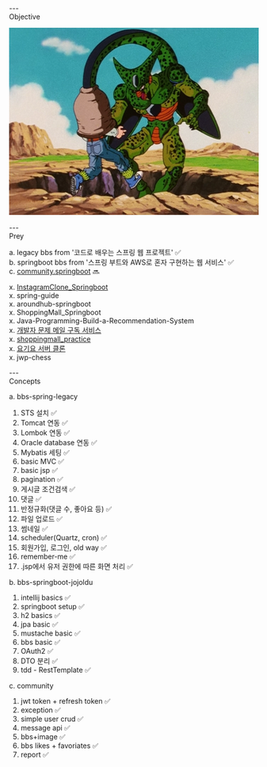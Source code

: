 ---\
Objective


![Cell from dragon ball Z](./cell.png)



---\
Prey


a. legacy bbs from '코드로 배우는 스프링 웹 프로젝트' :white_check_mark:\
b. springboot bbs from '스프링 부트와 AWS로 혼자 구현하는 웹 서비스' :white_check_mark:\
c. [community.springboot](https://github.com/sosow0212/community) :soon:

x. [InstagramClone_Springboot](https://github.com/codingspecialist/Springboot-Instagram-V3) \
x. spring-guide\
x. aroundhub-springboot\
x. ShoppingMall_Springboot\
x. Java-Programming-Build-a-Recommendation-System\
x. [개발자 문제 메일 구독 서비스](https://github.dev/MangKyu/InterviewSubscription/tree/master/src/main/java/com/mangkyu/employment/interview/erros) \
x. [shoppingmall_practice](https://github.com/Doohwancho/Shoppingmall-Practice.spring) \
x. [요기요 서버 클론](https://github.dev/mock-rc1/Yogiyo_test_Server_Swan) \
x. jwp-chess



---\
Concepts


a. bbs-spring-legacy
1. STS 설치 :white_check_mark:
2. Tomcat 연동 :white_check_mark:
3. Lombok 연동 :white_check_mark:
4. Oracle database 연동 :white_check_mark:
5. Mybatis 세팅 :white_check_mark:
6. basic MVC :white_check_mark:
7. basic jsp :white_check_mark:
8. pagination :white_check_mark:
9. 게시글 조건검색 :white_check_mark:
10. 댓글 :white_check_mark:
11. 반정규화(댓글 수, 좋아요 등) :white_check_mark:
12. 파일 업로드 :white_check_mark:
13. 썸네일 :white_check_mark:
14. scheduler(Quartz, cron) :white_check_mark:
15. 회원가입, 로그인, old way :white_check_mark:
16. remember-me :white_check_mark:
17. .jsp에서 유저 권한에 따른 화면 처리 :white_check_mark:


b. bbs-springboot-jojoldu
1. intellij basics :white_check_mark:
2. springboot setup :white_check_mark:
3. h2 basics :white_check_mark:
4. jpa basic :white_check_mark: 
5. mustache basic :white_check_mark:
6. bbs basic :white_check_mark:
7. OAuth2 :white_check_mark:
8. DTO 분리 :white_check_mark:
9. tdd - RestTemplate :white_check_mark:


c. community
1. jwt token + refresh token :white_check_mark:
2. exception :white_check_mark:
3. simple user crud :white_check_mark:
4. message api :white_check_mark:
5. bbs+image :white_check_mark:
6. bbs likes + favoriates :white_check_mark:
7. report :white_check_mark:
